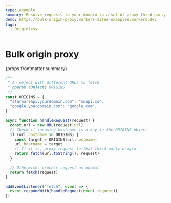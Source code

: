 ```yaml
---
type: example
summary: Resolve requests to your domain to a set of proxy third-party origins.
demo: https://bulk-origin-proxy.workers-sites-examples.workers.dev
tags:
  - Originless
---
```


# Bulk origin proxy

<ContentColumn>
  <p>{props.frontmatter.summary}</p>
</ContentColumn>

```js
/**
 * An object with different URLs to fetch
 * @param {Object} ORIGINS
 */
const ORIGINS = {
  "starwarsapi.yourdomain.com": "swapi.co",
  "google.yourdomain.com": "google.com",
}

async function handleRequest(request) {
  const url = new URL(request.url)
  // Check if incoming hostname is a key in the ORIGINS object
  if (url.hostname in ORIGINS) {
    const target = ORIGINS[url.hostname]
    url.hostname = target
    // If it is, proxy request to that third party origin
    return fetch(url.toString(), request)
  }

  // Otherwise, process request as normal
  return fetch(request)
}

addEventListener("fetch", event => {
  event.respondWith(handleRequest(event.request))
})
```

<!-- ## Demo

<p><a href={props.frontmatter.demo}>Open demo</a></p>

<Demo src={props.frontmatter.demo} title={props.frontmatter.summary} height="150"/> -->
